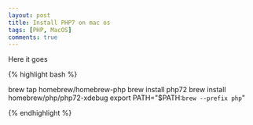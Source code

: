 ```yaml
---
layout: post
title: Install PHP7 on mac os
tags: [PHP, MacOS]
comments: true
---
```


Here it goes


{% highlight bash %}

brew tap homebrew/homebrew-php
brew install php72
brew install homebrew/php/php72-xdebug
export PATH="$PATH:`brew --prefix php`"

{% endhighlight %}
